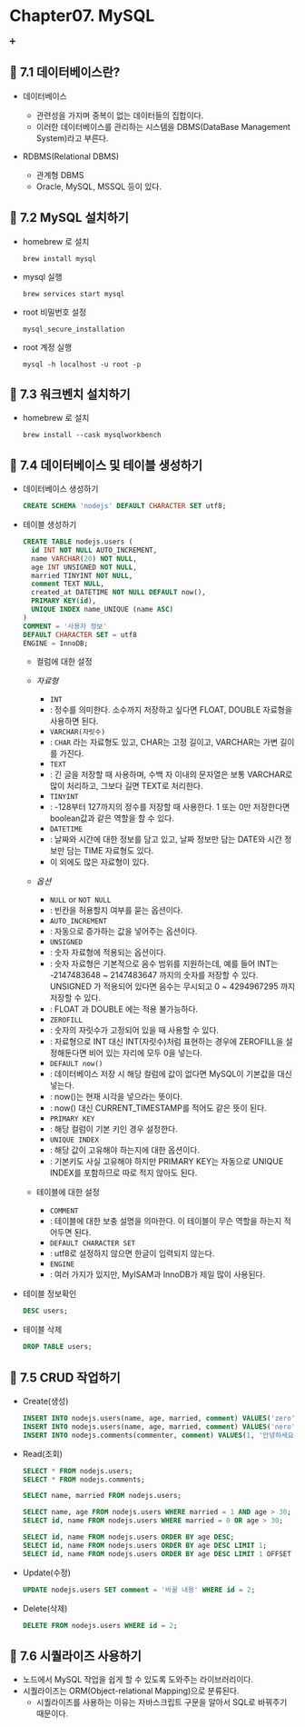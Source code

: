 # Chapter07. MySQL

➕

## 📌 7.1 데이터베이스란?

- 데이터베이스

  - 관련성을 가지며 중복이 없는 데이터들의 집합이다.
  - 이러한 데이터베이스를 관리하는 시스템을 DBMS(DataBase Management System)라고 부른다.

- RDBMS(Relational DBMS)
  - 관계형 DBMS
  - Oracle, MySQL, MSSQL 등이 있다.

## 📌 7.2 MySQL 설치하기

- homebrew 로 설치

  ```
  brew install mysql
  ```

- mysql 실행

  ```
  brew services start mysql
  ```

- root 비밀번호 설정
  ```
  mysql_secure_installation
  ```
- root 계정 실행
  ```
  mysql -h localhost -u root -p
  ```

## 📌 7.3 워크벤치 설치하기

- homebrew 로 설치

  ```
  brew install --cask mysqlworkbench
  ```

## 📌 7.4 데이터베이스 및 테이블 생성하기

- 데이터베이스 생성하기

  ```sql
  CREATE SCHEMA 'nodejs' DEFAULT CHARACTER SET utf8;
  ```

- 테이블 생성하기

  ```sql
  CREATE TABLE nodejs.users (
    id INT NOT NULL AUTO_INCREMENT,
    name VARCHAR(20) NOT NULL,
    age INT UNSIGNED NOT NULL,
    married TINYINT NOT NULL,
    comment TEXT NULL,
    created_at DATETIME NOT NULL DEFAULT now(),
    PRIMARY KEY(id),
    UNIQUE INDEX name_UNIQUE (name ASC)
  )
  COMMENT = '사용자 정보'
  DEFAULT CHARACTER SET = utf8
  ENGINE = InnoDB;
  ```

  - 컬럼에 대한 설정
  - _자료형_

    - `INT`
    - : 정수를 의미한다. 소수까지 저장하고 싶다면 FLOAT, DOUBLE 자료형을 사용하면 된다.
    - `VARCHAR(자릿수)`
    - : `CHAR` 라는 자료형도 있고, CHAR는 고정 길이고, VARCHAR는 가변 길이를 가진다.
    - `TEXT`
    - : 긴 글을 저장할 때 사용하며, 수백 자 이내의 문자열은 보통 VARCHAR로 많이 처리하고, 그보다 길면 TEXT로 처리한다.
    - `TINYINT`
    - : -128부터 127까지의 정수를 저장할 때 사용한다. 1 또는 0만 저장한다면 boolean값과 같은 역할을 할 수 있다.
    - `DATETIME`
    - : 날짜와 시간에 대한 정보를 담고 있고, 날짜 정보만 담는 DATE와 시간 정보만 담는 TIME 자료형도 있다.
    - 이 외에도 많은 자료형이 있다.

  - _옵션_

    - `NULL` or `NOT NULL`
    - : 빈칸을 허용할지 여부를 묻는 옵션이다.
    - `AUTO_INCREMENT`
    - : 자동으로 증가하는 값을 넣어주는 옵션이다.
    - `UNSIGNED`
    - : 숫자 자료형에 적용되는 옵션이다.
    - : 숫자 자료형은 기본적으로 음수 범위를 지원하는데, 예를 들어 INT는 -2147483648 ~ 2147483647 까지의 숫자를 저장할 수 있다. UNSIGNED 가 적용되어 있다면 음수는 무시되고 0 ~ 4294967295 까지 저장할 수 있다.
    - : FLOAT 과 DOUBLE 에는 적용 불가능하다.
    - `ZEROFILL`
    - : 숫자의 자릿수가 고정되어 있을 때 사용할 수 있다.
    - : 자료형으로 INT 대신 INT(자릿수)처럼 표현하는 경우에 ZEROFILL을 설정해둔다면 비어 있는 자리에 모두 0을 넣는다.
    - `DEFAULT now()`
    - : 데이터베이스 저장 시 해당 컬럼에 값이 없다면 MySQL이 기본값을 대신 넣는다.
    - : now()는 현재 시각을 넣으라는 뜻이다.
    - : now() 대신 CURRENT_TIMESTAMP를 적어도 같은 뜻이 된다.
    - `PRIMARY KEY`
    - : 해당 컬럼이 기본 키인 경우 설정한다.
    - `UNIQUE INDEX`
    - : 해당 값이 고유해야 하는지에 대한 옵션이다.
    - : 기본키도 사실 고유해야 하지만 PRIMARY KEY는 자동으로 UNIQUE INDEX를 포함하므로 따로 적지 않아도 된다.

  - 테이블에 대한 설정
    - `COMMENT`
    - : 테이블에 대한 보충 설명을 의마한다. 이 테이블이 무슨 역할을 하는지 적어두면 된다.
    - `DEFAULT CHARACTER SET`
    - : utf8로 설정하지 않으면 한글이 입력되지 않는다.
    - `ENGINE`
    - : 여러 가지가 있지만, MyISAM과 InnoDB가 제일 많이 사용된다.

- 테이블 정보확인

  ```sql
  DESC users;
  ```

- 테이블 삭제

  ```sql
  DROP TABLE users;
  ```

## 📌 7.5 CRUD 작업하기

- Create(생성)

  ```sql
  INSERT INTO nodejs.users(name, age, married, comment) VALUES('zero', 24, 0, '자기소개1');
  INSERT INTO nodejs.users(name, age, married, comment) VALUES('nero', 32, 1, '자기소개2');
  INSERT INTO nodejs.comments(commenter, comment) VALUES(1, '안녕하세요. zero의 댓글입니다.');
  ```

- Read(조회)

  ```sql
  SELECT * FROM nodejs.users;
  SELECT * FROM nodejs.comments;

  SELECT name, married FROM nodejs.users;

  SELECT name, age FROM nodejs.users WHERE married = 1 AND age > 30;
  SELECT id, name FROM nodejs.users WHERE married = 0 OR age > 30;

  SELECT id, name FROM nodejs.users ORDER BY age DESC;
  SELECT id, name FROM nodejs.users ORDER BY age DESC LIMIT 1;
  SELECT id, name FROM nodejs.users ORDER BY age DESC LIMIT 1 OFFSET 1;
  ```

- Update(수정)

  ```sql
  UPDATE nodejs.users SET comment = '바꿀 내용' WHERE id = 2;
  ```

- Delete(삭제)
  ```sql
  DELETE FROM nodejs.users WHERE id = 2;
  ```

## 📌 7.6 시퀄라이즈 사용하기

- 노드에서 MySQL 작업을 쉽게 할 수 있도록 도와주는 라이브러리이다.
- 시퀄라이즈는 ORM(Object-relational Mapping)으로 분류된다.
  - 시퀄라이즈를 사용하는 이유는 자바스크립트 구문을 알아서 SQL로 바꿔주기 때문이다.
